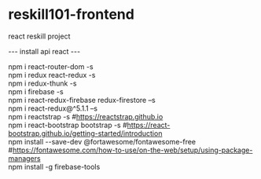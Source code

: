 # reskill101-frontend
react reskill project

--- install api react ---

npm i react-router-dom -s <br>
npm i redux react-redux -s <br>
npm i redux-thunk -s <br>
npm i firebase -s <br>
npm i react-redux-firebase redux-firestore –s <br>
npm i react-redux@^5.1.1 –s <br>
npm i reactstrap -s #https://reactstrap.github.io <br>
npm i react-bootstrap bootstrap -s #https://react-bootstrap.github.io/getting-started/introduction <br>
npm install --save-dev @fortawesome/fontawesome-free #https://fontawesome.com/how-to-use/on-the-web/setup/using-package-managers<br>
npm install -g firebase-tools <br>

